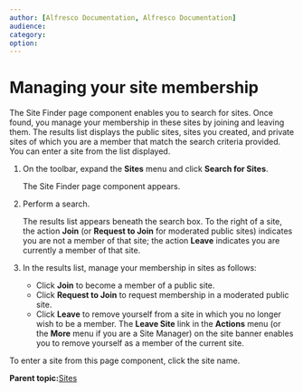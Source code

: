 ```yaml
---
author: [Alfresco Documentation, Alfresco Documentation]
audience: 
category: 
option: 
---
```


# Managing your site membership

The Site Finder page component enables you to search for sites. Once found, you manage your membership in these sites by joining and leaving them. The results list displays the public sites, sites you created, and private sites of which you are a member that match the search criteria provided. You can enter a site from the list displayed.

1.  On the toolbar, expand the **Sites** menu and click **Search for Sites**.

    The Site Finder page component appears.

2.  Perform a search.

    The results list appears beneath the search box. To the right of a site, the action **Join** \(or **Request to Join** for moderated public sites\) indicates you are not a member of that site; the action **Leave** indicates you are currently a member of that site.

3.  In the results list, manage your membership in sites as follows:

    -   Click **Join** to become a member of a public site.
    -   Click **Request to Join** to request membership in a moderated public site.
    -   Click **Leave** to remove yourself from a site in which you no longer wish to be a member.
    The **Leave Site** link in the **Actions** menu \(or the **More** menu if you are a Site Manager\) on the site banner enables you to remove yourself as a member of the current site.


To enter a site from this page component, click the site name.

**Parent topic:**[Sites](../concepts/sites-intro.md)

